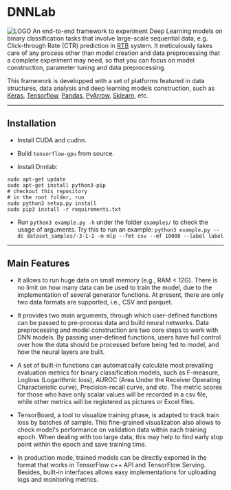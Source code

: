 # DNNLab
![LOGO](https://drive.google.com/file/d/1r7w1PHyx7IwQCxA_apB4pdP_N7hMtZBe/view?usp=sharing)
An end-to-end framework to experiment Deep Learning models on binary classification tasks that involve large-scale sequential data, e.g. Click-through Rate (CTR) prediction in [RTB](https://en.wikipedia.org/wiki/Real-time_bidding) system. It meticulously takes care of any process other than model creation and data preprocessing that a complete experiment may need, so that you can focus on model construction, parameter tuning and data preprocessing. 

This framework is developped with a set of platforms featured in data structures, data analysis and deep learning models construction, such as [Keras](https://keras.io/), [Tensorflow](https://www.tensorflow.org/), [Pandas](http://pandas-docs.github.io/pandas-docs-travis/), [PyArrow](https://arrow.apache.org/docs/python/), [Sklearn](http://scikit-learn.org/stable/documentation.html), etc.

----------------

## Installation

- Install CUDA and cudnn.

- Build `tensorflow-gpu` from source.

- Install Dnnlab:

```shell
sudo apt-get update 
sudo apt-get install python3-pip
# checkout this repository
# in the root folder, run
sudo python3 setup.py install
sudo pip3 install -r requirements.txt
```

- Run `python3 example.py -h` under the folder `examples/` to check the usage of arguments. Try this to run an example: `python3 example.py --dc dataset_samples/-3-1-1 -m mlp --fmt csv --mf 10000 --label label`

-------------------

## Main Features
- It allows to run huge data on small memory (e.g., RAM < 12G). There is no limit on how many data can be used to train the model, due to the implementation of several generator functions. At present, there are only two data formats are supported, i.e., CSV and parquet.

- It provides two main arguments, through which user-defined functions can be passed to pre-process data and build neural networks. Data preprocessing and model construction are two core steps to work with DNN models. By passing user-defined functions, users have full control over how the data should be processed before being fed to model, and how the neural layers are built.

- A set of built-in functions can automatically calculate most prevailing evaluation metrics for binary classification models, such as F-measure, Logloss (Logarithmic loss), AUROC (Area Under the Receiver Operating Characteristic curve), Precision-recall curve, and etc. The metric scores for those who have only scalar values will be recorded in a csv file, while other metrics will be registered as pictures or Excel files.

- TensorBoard, a tool to visualize training phase, is adapted to track train loss by batches of sample. This fine-grained visualization also allows to check model's performance on validation data within each training epoch. When dealing with too large data, this may help to find early stop point within the epoch and save training time. 

- In production mode, trained models can be directly exported in the format that works in TensorFlow c++ API and TensorFlow Serving. Besides, built-in interfaces allows easy implementations for uploading logs and monitoring metrics.


